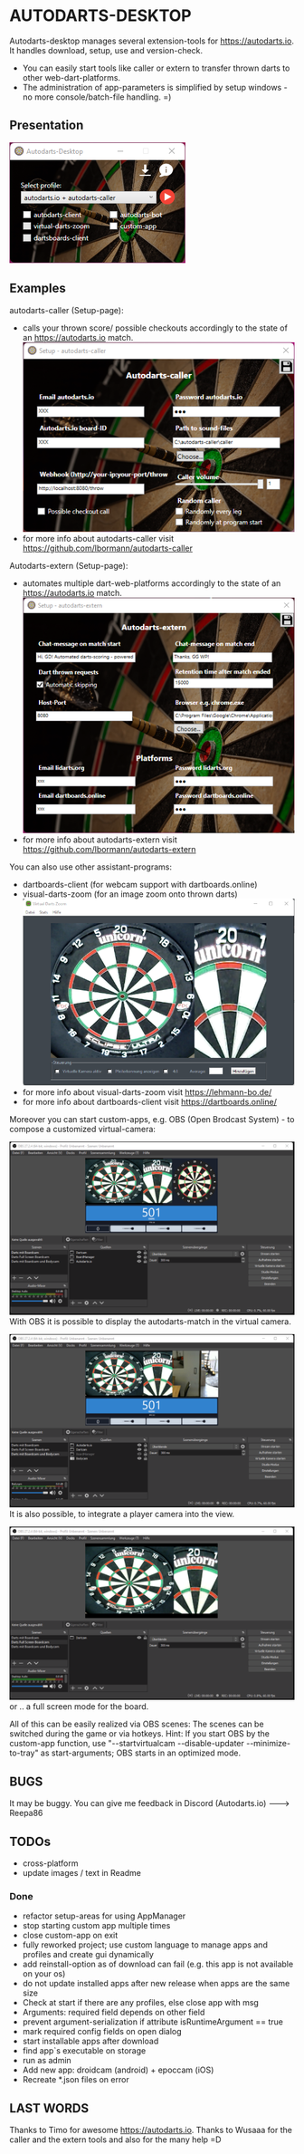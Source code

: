 # AUTODARTS-DESKTOP

Autodarts-desktop manages several extension-tools for https://autodarts.io.
It handles download, setup, use and version-check.
 - You can easily start tools like caller or extern to transfer thrown darts to other web-dart-platforms.
 - The administration of app-parameters is simplified by setup windows - no more console/batch-file handling. =)

## Presentation
![alt text](https://github.com/Semtexmagix/autodarts-desktop/blob/master/Main.png?raw=true)


## Examples
autodarts-caller (Setup-page):
 - calls your thrown score/ possible checkouts accordingly to the state of an https://autodarts.io match.
 ![alt text](https://github.com/Semtexmagix/autodarts-desktop/blob/master/SetupCaller.png?raw=true)
  - for more info about autodarts-caller visit https://github.com/lbormann/autodarts-caller

Autodarts-extern (Setup-page):
 - automates multiple dart-web-platforms accordingly to the state of an https://autodarts.io match.
 ![alt text](https://github.com/Semtexmagix/autodarts-desktop/blob/master/SetupExtern.png?raw=true)
  - for more info about autodarts-extern visit https://github.com/lbormann/autodarts-extern

You can also use other assistant-programs:
 - dartboards-client (for webcam support with dartboards.online)
 - visual-darts-zoom (for an image zoom onto thrown darts)
 ![alt text](https://github.com/Semtexmagix/autodarts-desktop/blob/master/vdz.png?raw=true)
  - for more info about visual-darts-zoom visit https://lehmann-bo.de/
  - for more info about dartboards-client visit https://dartboards.online/


Moreover you can start custom-apps, e.g. OBS (Open Brodcast System) - to compose a customized virtual-camera:

![alt text](https://github.com/Semtexmagix/autodarts-desktop/blob/master/OBS2.png?raw=true)
With OBS it is possible to display the autodarts-match in the virtual camera.


![alt text](https://github.com/Semtexmagix/autodarts-desktop/blob/master/OBS1.png?raw=true)
It is also possible, to integrate a player camera into the view.


![alt text](https://github.com/Semtexmagix/autodarts-desktop/blob/master/OBS3.png?raw=true)
or .. a full screen mode for the board.

All of this can be easily realized via OBS scenes: The scenes can be switched during the game or via hotkeys.
Hint: If you start OBS by the custom-app function, use "--startvirtualcam --disable-updater --minimize-to-tray" as start-arguments; OBS starts in an optimized mode. 


## BUGS

It may be buggy. You can give me feedback in Discord (Autodarts.io) ---> Reepa86


## TODOs
- cross-platform
- update images / text in Readme


### Done
- refactor setup-areas for using AppManager
- stop starting custom app multiple times
- close custom-app on exit
- fully reworked project; use custom language to manage apps and profiles and create gui dynamically
- add reinstall-option as of download can fail (e.g. this app is not available on your os)
- do not update installed apps after new release when apps are the same size
- Check at start if there are any profiles, else close app with msg
- Arguments: required field depends on other field
- prevent argument-serialization if attribute isRuntimeArgument == true
- mark required config fields on open dialog
- start installable apps after download
- find app`s executable on storage
- run as admin
- Add new app: droidcam (android) + epoccam (iOS)
- Recreate *.json files on error


## LAST WORDS
Thanks to Timo for awesome https://autodarts.io.
Thanks to Wusaaa for the caller and the extern tools and also for the many help =D 
